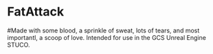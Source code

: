 # FatAttack
#Made with some blood, a sprinkle of sweat, lots of tears, and most importantl, a scoop of love. 
Intended for use in the GCS Unreal Engine STUCO. 

